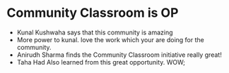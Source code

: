 # Community Classroom is OP

- Kunal Kushwaha says that this community is amazing
- More power to kunal. love the work which your are doing for the community.
- Anirudh Sharma finds the Community Classroom initiative really great!
- Taha Had Also learned from this great opportunity. WOW;
